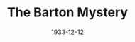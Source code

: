 ---
title: The Barton Mystery
date: 1933-12-12
opening_date: 1933-12-12
closing_date:
layout: productions
playbill:
Theatre: Theatre Jacksonville
cast:
- Sir Everard Marshall: Isaac Peiser
- Ethel Standish: Louise Twitty
- Lady Marshall: Marguerite Culp
- Phyllis Grey: Mary Keen
- Helen Barton: Pauline Entenza
- Harry Maitland: Ralph W. Cooper, Jr.
- Richard Standish, M.P.: Stuart Cavanagh
- Dennis O'Mara: T.V. Cashen, Jr.
- Maid: Virginia Peace Johnson
- Beverly: William DeHoff
crew:
- Director: Charles F. Hopkins, Jr.
understudies:
orchestra:
---